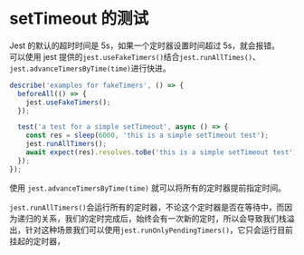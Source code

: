 # setTimeout 的测试

Jest 的默认的超时时间是 5s，如果一个定时器设置时间超过 5s，就会报错。  
可以使用 jest 提供的`jest.useFakeTimers()`结合`jest.runAllTimes()`、`jest.advanceTimersByTime(time)`进行快进。

```js
describe('examples for fakeTimers', () => {
  beforeAll(() => {
    jest.useFakeTimers();
  });

  test('a test for a simple setTimeout', async () => {
    const res = sleep(6000, 'this is a simple setTimeout test');
    jest.runAllTimers();
    await expect(res).resolves.toBe('this is a simple setTimeout test');
  });
});
```

使用 `jest.advanceTimersByTime(time)` 就可以将所有的定时器提前指定时间。

`jest.runAllTimers()`会运行所有的定时器，不论这个定时器是否在等待中，而因为递归的关系，我们的定时完成后，始终会有一次新的定时，所以会导致我们栈溢出，针对这种场景我们可以使用`jest.runOnlyPendingTimers()`，它只会运行目前挂起的定时器，
